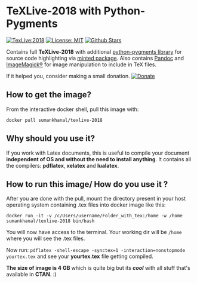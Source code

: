# TeXLive-2018 with Python-Pygments 

[![TexLive:2018](https://img.shields.io/badge/TeX%20Live-2018-blue.svg)](https://www.tug.org/texlive/quickinstall.html)
[![License: MIT](https://img.shields.io/github/license/sumandoc/texlive-2018.svg)](https://github.com/sumandoc/TeXLive-2018/blob/master/LICENSE)
[![Github Stars](https://img.shields.io/github/stars/sumandoc/TeXLive-2018.svg?style=social&label=Github)](https://github.com/sumandoc/TeXLive-2018)



Contains full **TeXLive-2018** with additional [python-pygments library](http://pygments.org/) for source code highlighting via [minted package](https://www.ctan.org/pkg/minted). Also contains [Pandoc](https://pandoc.org/index.html) and [ImageMagick®](https://www.imagemagick.org/script/index.php) for image manipulation to include in TeX files.

If it helped you, consider making a small donation.
[![Donate](https://img.shields.io/badge/Donate-PayPal-green.svg)](https://www.paypal.me/sumandoc)


## How to get the image?

From the interactive docker shell, pull this image with:

`docker pull sumankhanal/texlive-2018`

## Why should you use it?

If you work with Latex documents, this is useful to compile your document **independent of OS and without the need to install anything**.  It contains all the compilers: **pdflatex**, **xelatex** and **lualatex**.

## How to run this image/ How do you use it ?

After you are done with the pull, mount the directory present in your host operating system containing .tex files 
into docker image like this:

`docker run -it -v /c/Users/username/Folder_with_tex:/home -w /home sumankhanal/texlive-2018 bin/bash`


You will now have access to the terminal. Your working dir will be `/home` where you will see the .tex files.

Now run:
`pdflatex -shell-escape -synctex=1 -interaction=nonstopmode yourtex.tex` and see your **yourtex.tex** file getting compiled.

**The size of image is 4 GB** which is quite big but
its ***cool*** with all stuff that's available in **CTAN**. :)
